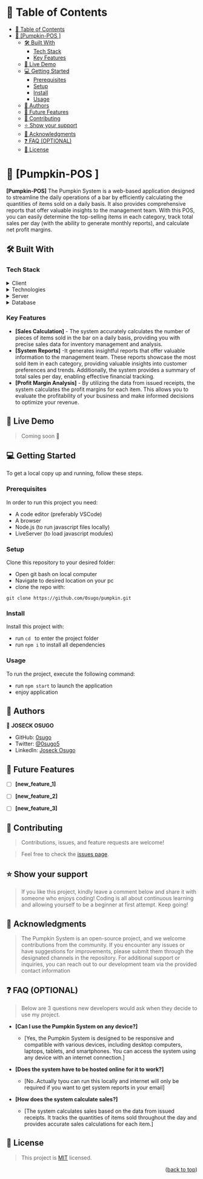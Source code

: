 <!-- TABLE OF CONTENTS -->

# 📗 Table of Contents

- [📗 Table of Contents](#-table-of-contents)
- [📖 \[Pumpkin-POS \] ](#-pumpkin-pos--)
  - [🛠 Built With ](#-built-with-)
    - [Tech Stack ](#tech-stack-)
    - [Key Features ](#key-features-)
  - [🚀 Live Demo ](#-live-demo-)
  - [💻 Getting Started ](#-getting-started-)
    - [Prerequisites](#prerequisites)
    - [Setup](#setup)
    - [Install](#install)
    - [Usage](#usage)
  - [👥 Authors ](#-authors-)
  - [🔭 Future Features ](#-future-features-)
  - [🤝 Contributing ](#-contributing-)
  - [⭐️ Show your support ](#️-show-your-support-)
  - [🙏 Acknowledgments ](#-acknowledgments-)
  - [❓ FAQ (OPTIONAL) ](#-faq-optional-)
  - [📝 License ](#-license-)

<!-- PROJECT DESCRIPTION -->

# 📖 [Pumpkin-POS ] <a name="about-project"></a>

**[Pumpkin-POS]** The Pumpkin System is a web-based application designed to streamline the daily operations of a bar by efficiently calculating the quantities of items sold on a daily basis. It also provides comprehensive reports that offer valuable insights to the management team. With this POS, you can easily determine the top-selling items in each category, track total sales per day (with the ability to generate monthly reports), and calculate net profit margins.



## 🛠 Built With <a name="built-with"></a>

### Tech Stack <a name="tech-stack"></a>

<details>
  <summary>Client</summary>
   <ul>
    <li><a href="https://developer.mozilla.org/en-US/docs/Web/HTML">HTML</a></li>
    <li><a href="https://developer.mozilla.org/en-US/docs/Web/CSS">CSS</a></li>
    <li><a href="https://developer.mozilla.org/en-US/docs/Web/JavaScript">JavaScript</a></li>    
    <li><a href="https://developer.mozilla.org/en-US/docs/Web/JavaScript">JavaScript</a></li>    
    <li><a href="https://developer.mozilla.org/en-US/docs/Web/JavaScript">JavaScript</a></li>    
    <li><a href="https://developer.mozilla.org/en-US/docs/Web/JavaScript">JavaScript</a></li>    
    <li><a href="https://developer.mozilla.org/en-US/docs/Web/JavaScript">JavaScript</a></li>    
    <li><a href="https://developer.mozilla.org/en-US/docs/Web/JavaScript">JavaScript</a></li>    
    <li><a href="https://developer.mozilla.org/en-US/docs/Web/JavaScript">JavaScript</a></li>    
  </ul>
</details>

<details>
<summary>Technologies</summary>
  <ul>
    <li><a href="https://create-react-app.dev">React</a></li>
  </ul>
</details>

<details>
  <summary>Server</summary>
  <ul>
    <li><a href="https://expressjs.com/">Express.js</a></li>
  </ul>
</details>

<details>
<summary>Database</summary>
  <ul>
    <li><a href="https://www.postgresql.org/">PostgreSQL</a></li>
  </ul>
</details>

<!-- Features -->

### Key Features <a name="key-features"></a>

- **[Sales Calculation]** - The system accurately calculates the number of pieces of items sold in the bar on a daily basis, providing you with precise sales data for inventory management and analysis.
- **[System Reports]** -It generates insightful reports that offer valuable information to the management team. These reports showcase the most sold item in each category, providing valuable insights into customer preferences and trends. Additionally, the system provides a summary of total sales per day, enabling effective financial tracking.
- **[Profit Margin Analysis]** - By utilizing the data from issued receipts, the system calculates the profit margins for each item. This allows you to evaluate the profitability of your business and make informed decisions to optimize your revenue.


<!-- LIVE DEMO -->

## 🚀 Live Demo <a name="live-demo"></a>

> Coming soon 🚀 

<!-- - [Live Demo Link](https://yourdeployedapplicationlink.com) -->

<!-- GETTING STARTED -->

## 💻 Getting Started <a name="getting-started"></a>

To get a local copy up and running, follow these steps.

### Prerequisites

In order to run this project you need:
- A code editor (preferably VSCode)
- A browser
- Node.js (to run javascript files locally)
- LiveServer (to load javascript modules)

<!--
Example command:

```sh
 gem install rails
```
 -->

### Setup
Clone this repository to your desired folder:

- Open git bash on local computer
- Navigate to desired location on your pc
- clone the repo with: 

```git clone https://github.com/0sugo/pumpkin.git```

<!--
Example commands:

```sh
  cd my-folder
  git clone git@github.com:myaccount/my-project.git
```
--->

### Install

Install this project with:

- run ```cd ``` to enter the project folder
- run ```npm i``` to install all dependencies

<!--
Example command:

```sh
  cd my-project
  gem install
```
--->

### Usage

To run the project, execute the following command:

- run ```npm start``` to launch the application
- enjoy application

<!--
Example command:

```sh
  rails server
```
--->

<!-- AUTHORS -->

## 👥 Authors <a name="authors"></a>

👤 **JOSECK OSUGO**

- GitHub: [0sugo](https://github.com/0sugo)
- Twitter: [@0sugo5](https://twitter.com/osugo5)
- LinkedIn: [Joseck Osugo](https://www.linkedin.com/in/joseck-osugo/)



<!-- FUTURE FEATURES -->

## 🔭 Future Features <a name="future-features"></a>

- [ ] **[new_feature_1]**
- [ ] **[new_feature_2]**
- [ ] **[new_feature_3]**


<!-- CONTRIBUTING -->

## 🤝 Contributing <a name="contributing"></a>

> Contributions, issues, and feature requests are welcome!

> Feel free to check the [issues page](https://github.com/0sugo/pumpkin/issues).


<!-- SUPPORT -->

## ⭐️ Show your support <a name="support"></a>

> If you like this project, kindly leave a comment below and share it with someone who enjoys coding! Coding is all about continuous learning and allowing yourself to be a beginner at first attempt. Keep going! 


<!-- ACKNOWLEDGEMENTS -->

## 🙏 Acknowledgments <a name="acknowledgements"></a>

> The Pumpkin System is an open-source project, and we welcome contributions from the community. If you encounter any issues or have suggestions for improvements, please submit them through the designated channels in the repository. For additional support or inquiries, you can reach out to our development team via the provided contact information

<!-- FAQ (optional) -->

## ❓ FAQ (OPTIONAL) <a name="faq"></a>

>Below are 3 questions new developers would ask when they decide to use my project.

- **[Can I use the Pumpkin System on any device?]**

  - [Yes, the Pumpkin System is designed to be responsive and compatible with various devices, including desktop computers, laptops, tablets, and smartphones. You can access the system using any device with an internet connection.]

- **[Does the system have to be hosted online for it to work?]**
  - [No..Actually tyou can run this locally and internet will only be required if you want to get system reports in your email]
- **[How does the system calculate sales?]**
  - [The system calculates sales based on the data from issued receipts. It tracks the quantities of items sold throughout the day and provides accurate sales calculations for each item.]

<!-- LICENSE -->

## 📝 License <a name="license"></a>

> This project is [MIT](./LICENSE) licensed.

<p align="right">(<a href="#readme-top">back to top</a>)</p>

